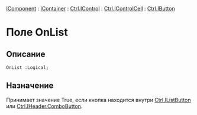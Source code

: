 ﻿---
Link: .Ctrl.IButton.@OnList
---

[IComponent](topic:Com.Custom.ComClasses.IComponent.Default) :
[IContainer](topic:Com.Custom.ComClasses.IContainer.Default) :
[Ctrl.IControl](topic:Com.Custom.ComClasses.Ctrl.IControl.Default) :
[Ctrl.IControlCell](topic:Com.Custom.ComClasses.Ctrl.IControlCell.Default) :
[Ctrl.IButton](Default)

# Поле OnList

## Описание

    OnList :Logical;

## Назначение

Принимает значение True, если кнопка находится внутри
[Ctrl.IListButton](topic:.Custom.ComClasses.Ctrl.IListButton.Default) или
[Ctrl.IHeader.ComboButton](topic:.Custom.ComClasses.Ctrl.IHeader.ComboButton).
